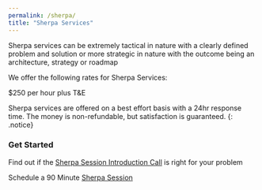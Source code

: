 ```yaml
---
permalink: /sherpa/
title: "Sherpa Services"
---
```


Sherpa services can be extremely tactical in nature with a clearly defined problem and solution or more strategic in nature with the outcome being an architecture, strategy or roadmap

We offer the following rates for Sherpa Services:

$250 per hour plus T&E


Sherpa services are offered on a best effort basis with a 24hr response time.
The money is non-refundable, but satisfaction is guaranteed. {: .notice}


### Get Started

Find out if the [Sherpa Session Introduction Call](https://calendly.com/jjhconsulting/presales-call "Presales Intro Call") is right for your problem

Schedule a 90 Minute [Sherpa Session](https://calendly.com/jjhconsulting/sherpa-session "Sherpa Session Signup")
